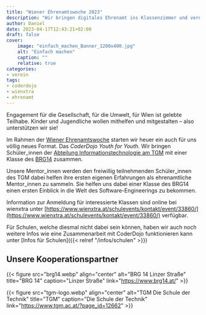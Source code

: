 ```yaml
---
title: "Wiener Ehrenamtswoche 2023"
description: "Wir bringen digitales Ehrenamt ins Klassenzimmer und vernetzten Schulen und SChüler_innen miteinander"
author: Daniel
date: 2023-04-17T12:43:21+02:00
draft: false
cover:
    image: "einfach_machen_Banner_1200x400.jpg"
    alt: "Einfach machen"
    caption: ""
    relative: true
categories:
- verein
tags:
- coderdojo
- wienxtra
- ehrenamt
---
```


Engagement für die Gesellschaft, für die Umwelt, für Wien ist gelebte Teilhabe. Kinder und Jugendliche wollen mithelfen und mitgestalten – also unterstützen wir sie!

Im Rahmen der [Wiener Ehrenamtswoche](ehrenamtswoche) starten wir heuer ein auch für uns völlig neues Format. Das _CoderDojo Youth for Youth_. Wir bringen Schüler_innen der [Abteilung Informationstechnologie am TGM](tgm) mit einer Klasse des [BRG14](brg14) zusammen.

Unsere Mentor_innen werden den freiwillig teilnehmenden Schüler_innen des TGM dabei helfen ihre ersten eigenen Erfahrungen als ehrenamtliche Mentor_innen zu sammeln. Sie helfen uns dabei einer Klasse des BRG14 einen ersten Einblick in die Welt des Software-Engineerings zu bekommen.

Information zur Anmeldung für interessierte Klassen sind online bei wienxtra unter [https://www.wienxtra.at/schulevents/kontakt/event/33860/](https://www.wienxtra.at/schulevents/kontakt/event/33860/) verfügbar.

Für Schulen, welche diesmal nicht dabei sein können, haben wir auch noch weitere Infos wie eine Zusammenarbeit mit CoderDojo funktionieren kann unter [Infos für Schulen]({{< relref "/infos/schulen" >}})

## Unsere Kooperationspartner

<!-- [![Logo BRG14](brg14.png#center "Logo BRG14")][brg14] -->

{{< figure src="brg14.webp" align="center" alt="BRG 14 Linzer Straße" title="BRG 14" caption="Linzer Straße" link="https://www.brg14.at/" >}}

{{< figure src="tgm-logo.webp" align="center" alt="TGM Die Schule der Technik" title="TGM" caption="Die Schule der Technik" link="https://www.tgm.ac.at/?page_id=12662" >}}


[ehrenamtswoche]: https://www.wienxtra.at/schulevents/wiener-ehrenamtswoche/
[tgm]: https://www.tgm.ac.at/?page_id=12662
[brg14]: https://www.brg14.at/